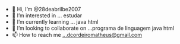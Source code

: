 - 👋 Hi, I’m @28deabrilbe2007
- 👀 I’m interested in ... estudar
- 🌱 I’m currently learning ... java html
- 💞️ I’m looking to collaborate on ...programa de linguagem java html
- 📫 How to reach me ...dcordeiromatheus@gmail.com

<!---
28deabrilbe2007/28deabrilbe2007 is a ✨ special ✨ repository because its `README.md` (this file) appears on your GitHub profile.
You can click the Preview link to take a look at your changes.
--->
